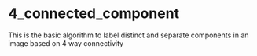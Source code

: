 # 4_connected_component
This is the basic algorithm to label distinct and separate components in an image based on 4 way connectivity
